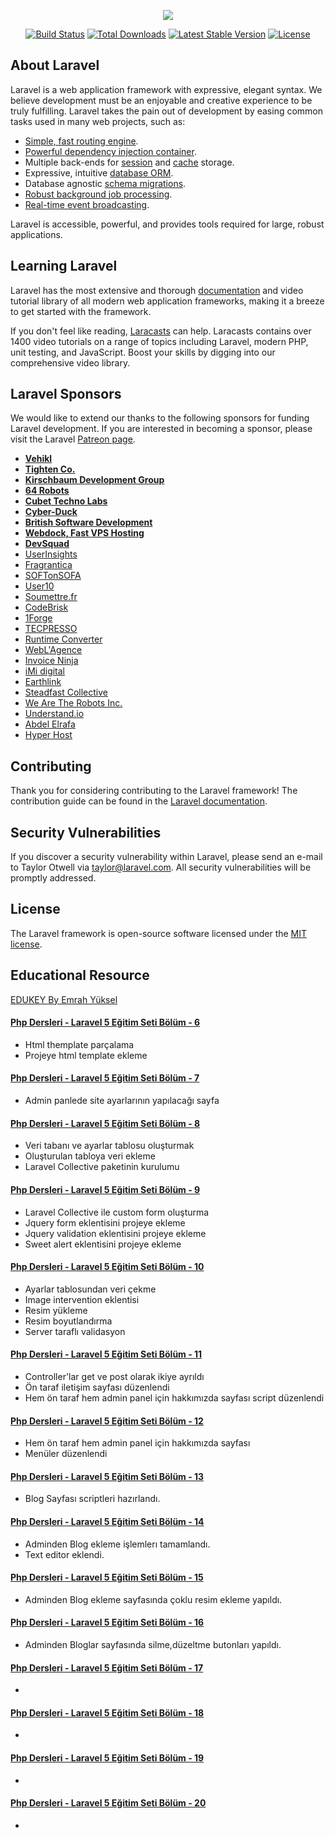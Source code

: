 <p align="center"><img src="https://laravel.com/assets/img/components/logo-laravel.svg"></p>

<p align="center">
<a href="https://travis-ci.org/laravel/framework"><img src="https://travis-ci.org/laravel/framework.svg" alt="Build Status"></a>
<a href="https://packagist.org/packages/laravel/framework"><img src="https://poser.pugx.org/laravel/framework/d/total.svg" alt="Total Downloads"></a>
<a href="https://packagist.org/packages/laravel/framework"><img src="https://poser.pugx.org/laravel/framework/v/stable.svg" alt="Latest Stable Version"></a>
<a href="https://packagist.org/packages/laravel/framework"><img src="https://poser.pugx.org/laravel/framework/license.svg" alt="License"></a>
</p>

## About Laravel

Laravel is a web application framework with expressive, elegant syntax. We believe development must be an enjoyable and creative experience to be truly fulfilling. Laravel takes the pain out of development by easing common tasks used in many web projects, such as:

- [Simple, fast routing engine](https://laravel.com/docs/routing).
- [Powerful dependency injection container](https://laravel.com/docs/container).
- Multiple back-ends for [session](https://laravel.com/docs/session) and [cache](https://laravel.com/docs/cache) storage.
- Expressive, intuitive [database ORM](https://laravel.com/docs/eloquent).
- Database agnostic [schema migrations](https://laravel.com/docs/migrations).
- [Robust background job processing](https://laravel.com/docs/queues).
- [Real-time event broadcasting](https://laravel.com/docs/broadcasting).

Laravel is accessible, powerful, and provides tools required for large, robust applications.

## Learning Laravel

Laravel has the most extensive and thorough [documentation](https://laravel.com/docs) and video tutorial library of all modern web application frameworks, making it a breeze to get started with the framework.

If you don't feel like reading, [Laracasts](https://laracasts.com) can help. Laracasts contains over 1400 video tutorials on a range of topics including Laravel, modern PHP, unit testing, and JavaScript. Boost your skills by digging into our comprehensive video library.

## Laravel Sponsors

We would like to extend our thanks to the following sponsors for funding Laravel development. If you are interested in becoming a sponsor, please visit the Laravel [Patreon page](https://patreon.com/taylorotwell).

- **[Vehikl](https://vehikl.com/)**
- **[Tighten Co.](https://tighten.co)**
- **[Kirschbaum Development Group](https://kirschbaumdevelopment.com)**
- **[64 Robots](https://64robots.com)**
- **[Cubet Techno Labs](https://cubettech.com)**
- **[Cyber-Duck](https://cyber-duck.co.uk)**
- **[British Software Development](https://www.britishsoftware.co)**
- **[Webdock, Fast VPS Hosting](https://www.webdock.io/en)**
- **[DevSquad](https://devsquad.com)**
- [UserInsights](https://userinsights.com)
- [Fragrantica](https://www.fragrantica.com)
- [SOFTonSOFA](https://softonsofa.com/)
- [User10](https://user10.com)
- [Soumettre.fr](https://soumettre.fr/)
- [CodeBrisk](https://codebrisk.com)
- [1Forge](https://1forge.com)
- [TECPRESSO](https://tecpresso.co.jp/)
- [Runtime Converter](http://runtimeconverter.com/)
- [WebL'Agence](https://weblagence.com/)
- [Invoice Ninja](https://www.invoiceninja.com)
- [iMi digital](https://www.imi-digital.de/)
- [Earthlink](https://www.earthlink.ro/)
- [Steadfast Collective](https://steadfastcollective.com/)
- [We Are The Robots Inc.](https://watr.mx/)
- [Understand.io](https://www.understand.io/)
- [Abdel Elrafa](https://abdelelrafa.com)
- [Hyper Host](https://hyper.host)

## Contributing

Thank you for considering contributing to the Laravel framework! The contribution guide can be found in the [Laravel documentation](https://laravel.com/docs/contributions).

## Security Vulnerabilities

If you discover a security vulnerability within Laravel, please send an e-mail to Taylor Otwell via [taylor@laravel.com](mailto:taylor@laravel.com). All security vulnerabilities will be promptly addressed.

## License

The Laravel framework is open-source software licensed under the [MIT license](https://opensource.org/licenses/MIT).

## Educational Resource

[EDUKEY By Emrah Yüksel](https://www.youtube.com/playlist?list=PLZtkgIR0fgTH2bZmadFPgwCTKIctvMwpM)

#### [Php Dersleri - Laravel 5 Eğitim Seti Bölüm - 6](https://www.youtube.com/watch?v=xwbkvRhM5hg&list=PLZtkgIR0fgTH2bZmadFPgwCTKIctvMwpM&index=6)
- Html themplate parçalama
- Projeye html template ekleme

#### [Php Dersleri - Laravel 5 Eğitim Seti Bölüm - 7](https://www.youtube.com/watch?v=tfRpwXoQ488&list=PLZtkgIR0fgTH2bZmadFPgwCTKIctvMwpM&index=7)
- Admin panlede site ayarlarının yapılacağı sayfa

#### [Php Dersleri - Laravel 5 Eğitim Seti Bölüm - 8](https://www.youtube.com/watch?v=0fdm_ZyvwA0&list=PLZtkgIR0fgTH2bZmadFPgwCTKIctvMwpM&index=8)
- Veri tabanı ve ayarlar tablosu oluşturmak
- Oluşturulan tabloya veri ekleme
- Laravel Collective paketinin kurulumu

#### [Php Dersleri - Laravel 5 Eğitim Seti Bölüm - 9](https://www.youtube.com/watch?v=Or31mhNXz3s&list=PLZtkgIR0fgTH2bZmadFPgwCTKIctvMwpM&index=9)
- Laravel Collective ile custom form oluşturma
- Jquery form eklentisini projeye ekleme
- Jquery validation eklentisini projeye ekleme
- Sweet alert eklentisini projeye ekleme

#### [Php Dersleri - Laravel 5 Eğitim Seti Bölüm - 10](https://www.youtube.com/watch?v=JbOtCDfvjM0&list=PLZtkgIR0fgTH2bZmadFPgwCTKIctvMwpM&index=10)
- Ayarlar tablosundan veri çekme
- Image intervention eklentisi
- Resim yükleme
- Resim boyutlandırma
- Server taraflı validasyon

#### [Php Dersleri - Laravel 5 Eğitim Seti Bölüm - 11](https://www.youtube.com/watch?v=19GgEf1DI-E&list=PLZtkgIR0fgTH2bZmadFPgwCTKIctvMwpM&index=11)
- Controller'lar get ve post olarak ikiye ayrıldı
- Ön taraf iletişim sayfası düzenlendi
- Hem ön taraf hem admin panel için hakkımızda sayfası script düzenlendi

#### [Php Dersleri - Laravel 5 Eğitim Seti Bölüm - 12](https://www.youtube.com/watch?v=m050VQTuHNo&list=PLZtkgIR0fgTH2bZmadFPgwCTKIctvMwpM&index=12)
- Hem ön taraf hem admin panel için hakkımızda sayfası 
- Menüler düzenlendi

#### [Php Dersleri - Laravel 5 Eğitim Seti Bölüm - 13](https://www.youtube.com/watch?v=LJGdl4Xbs_Y&list=PLZtkgIR0fgTH2bZmadFPgwCTKIctvMwpM&index=13)
- Blog Sayfası scriptleri hazırlandı.

#### [Php Dersleri - Laravel 5 Eğitim Seti Bölüm - 14](https://www.youtube.com/watch?v=zhPczBolUBI&list=PLZtkgIR0fgTH2bZmadFPgwCTKIctvMwpM&index=14)
- Adminden Blog ekleme işlemlerı tamamlandı.
- Text editor eklendi.

#### [Php Dersleri - Laravel 5 Eğitim Seti Bölüm - 15](https://www.youtube.com/watch?v=hWc2Xqt58e0&list=PLZtkgIR0fgTH2bZmadFPgwCTKIctvMwpM&index=15)
- Adminden Blog ekleme  sayfasında çoklu resim ekleme yapıldı.

#### [Php Dersleri - Laravel 5 Eğitim Seti Bölüm - 16](https://www.youtube.com/watch?v=6XDhfYD4pZg&list=PLZtkgIR0fgTH2bZmadFPgwCTKIctvMwpM&index=16)
- Adminden Bloglar sayfasında silme,düzeltme butonları yapıldı.

#### [Php Dersleri - Laravel 5 Eğitim Seti Bölüm - 17]()
- 

#### [Php Dersleri - Laravel 5 Eğitim Seti Bölüm - 18]()
- 

#### [Php Dersleri - Laravel 5 Eğitim Seti Bölüm - 19]()
- 

#### [Php Dersleri - Laravel 5 Eğitim Seti Bölüm - 20]()
- 


